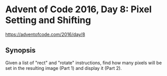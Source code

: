 # Advent of Code 2016, Day 8: Pixel Setting and Shifting

https://adventofcode.com/2016/day/8

## Synopsis

Given a list of "rect" and "rotate" instructions, find how many pixels will be set in the resulting image (Part 1) and display it (Part 2).
